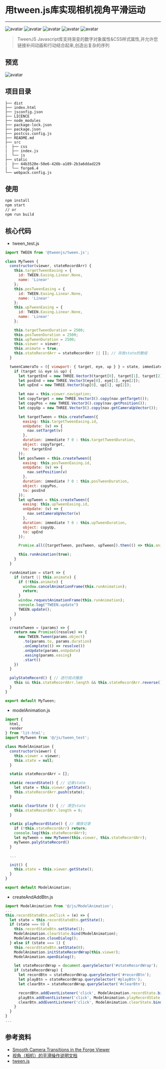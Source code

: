 # 用tween.js库实现相机视角平滑运动
___

![avatar](https://img.shields.io/badge/Node-v10.15.0-blue.svg) ![avatar](https://img.shields.io/badge/npm-v6.1.0-blue.svg) ![avatar](https://img.shields.io/badge/webpack-v4.35.0-blue.svg) ![avatar](https://img.shields.io/badge/forge-v6.4.0-blue.svg) ![avatar](https://img.shields.io/badge/@tweenjs/tween.js-v17.4.0-blue.svg)

> TweenJS Javascript库支持渐变的数字对象属性&CSS样式属性,并允许您链接补间动画和行动结合起来,创造出复杂的序列

## 预览
![avatar](https://i.loli.net/2019/08/02/5d43fdd26149c20031.gif)

## 项目目录
```
├── dist
├── index.html
├── jsconfig.json
├── LICENCE
├── node_modules
├── package-lock.json
├── package.json
├── postcss.config.js
├── README.md
├── src
|  ├── css
|  ├── index.js
|  └── js
├── static
|  ├── 44b3520e-50e6-426b-a189-2b3a6ddad229
|  └── forge6.4
└── webpack.config.js
```

## 使用
```bash
npm install
npm start
// or
npm run build
```

## 核心代码
+ tween_test.js
```javascript
import TWEEN from '@tweenjs/tween.js';

class MyTween {
  constructor(viewer, stateRecordArr) {
    this.targetTweenEasing = {
      id: TWEEN.Easing.Linear.None,
      name: 'Linear'
    };
    this.posTweenEasing = {
      id: TWEEN.Easing.Linear.None,
      name: 'Linear'
    };
    this.upTweenEasing = {
      id: TWEEN.Easing.Linear.None,
      name: 'Linear'
    };

    this.targetTweenDuration = 2500;
    this.posTweenDuration = 2500;
    this.upTweenDuration = 2500;
    this.viewer = viewer;
    this.animate = true;
    this.stateRecordArr = stateRecordArr || []; // 存放state的数组
  }

  tweenCameraTo = ({ viewport: { target, eye, up } } = state, immediate) => {
    if (target && eye && up) {
      let targetEnd = new THREE.Vector3(target[0], target[1], target[2]);
      let posEnd = new THREE.Vector3(eye[0], eye[1], eye[2]);
      let upEnd = new THREE.Vector3(up[0], up[1], up[2]);

      let nav = this.viewer.navigation;
      let copyTarget = new THREE.Vector3().copy(nav.getTarget());
      let copyPos = new THREE.Vector3().copy(nav.getPosition());
      let copyUp = new THREE.Vector3().copy(nav.getCameraUpVector());

      let targetTween = this.createTween({
        easing: this.targetTweenEasing.id,
        onUpdate: (v) => {
          nav.setTarget(v)
        },
        duration: immediate ? 0 : this.targetTweenDuration,
        object: copyTarget,
        to: targetEnd
      });
      let posTween = this.createTween({
        easing: this.posTweenEasing.id,
        onUpdate: (v) => {
          nav.setPosition(v)
        },
        duration: immediate ? 0 : this.posTweenDuration,
        object: copyPos,
        to: posEnd
      });
      let upTween = this.createTween({
        easing: this.upTweenEasing.id,
        onUpdate: (v) => {
          nav.setCameraUpVector(v)
        },
        duration: immediate ? 0 : this.upTweenDuration,
        object: copyUp,
        to: upEnd
      });

      Promise.all([targetTween, posTween, upTween]).then(() => this.animate = false);

      this.runAnimation(true);
    }
  }

  runAnimation = start => {
    if (start || this.animate) {
      if (!this.animate) {
        window.cancelAnimationFrame(this.runAnimation);
        return;
      }
      window.requestAnimationFrame(this.runAnimation);
      console.log("TWEEN.update")
      TWEEN.update();
    }
  }

  createTween = (params) => {
    return new Promise((resolve) => {
      new TWEEN.Tween(params.object)
        .to(params.to, params.duration)
        .onComplete(() => resolve())
        .onUpdate(params.onUpdate)
        .easing(params.easing)
        .start()
    })
  }

  palyStateRecord() { // 进行视点播放
    this && this.stateRecordArr.length && this.stateRecordArr.reverse().forEach(state => this.tweenCameraTo(state, false));
  }
}

export default MyTween;
```

+ modelAnimation.js
```javascript
import {
  html,
  render
} from 'lit-html';
import MyTween from '@/js/tween_test';

class ModelAnimation {
  constructor(viewer) {
    this.viewer = viewer;
    this.state = null;
  }

  static stateRecordArr = [];

  static recordState() { // 记录state
    let state = this.viewer.getState();
    this.stateRecordArr.push(state);
  }

  static clearState () { // 清空state
    this.stateRecordArr.length = 0;
  }

  static playRecordState() { // 播放记录
    if (!this.stateRecordArr) return; 
    console.log(this.stateRecordArr);
    let myTween = new MyTween(this.viewer, this.stateRecordArr);
    myTween.palyStateRecord()
  }

  ...

  init() {
    this.state = this.viewer.getState();
  }
}

export default ModelAnimation;
```
+ createAndAddBtn.js
```javascript
import ModelAnimation from '@/js/ModelAnimation';
...
this.recordStateBtn.onClick = (e) => {
  let state = this.recordStateBtn.getState();
  if (state === 0) {
    this.recordStateBtn.setState(1);
    ModelAnimation.clearState.bind(ModelAnimation);
    ModelAnimation.closeDialog();
  } else if (state === 1) {
    this.recordStateBtn.setState(0);
    ModelAnimation.initStateRecordWrap(this.viewer);
    ModelAnimation.openDialog();

    let stateRecordWrap = document.querySelector('#stateRecordWrap');
    if (stateRecordWrap) {
      let recordBtn = stateRecordWrap.querySelector('#recordBtn');
      let playBtn = stateRecordWrap.querySelector('#playBtn');
      let clearBtn = stateRecordWrap.querySelector('#clearBtn');

      recordBtn.addEventListener('click', ModelAnimation.recordState.bind(ModelAnimation)); // 记录视点
      playBtn.addEventListener('click', ModelAnimation.playRecordState.bind(ModelAnimation)); // 播放记录
      clearBtn.addEventListener('click', ModelAnimation.clearState.bind(ModelAnimation)); // 清空视点
    }
  }
}
...
```

## 参考资料
+ [Smooth Camera Transitions in the Forge Viewer](https://forge.autodesk.com/blog/smooth-camera-transitions-forge-viewer)
+ [视角（相机）的平滑操作说明文档](http://192.168.5.3/xwiki/bin/view/%E7%A0%94%E5%8F%91%E4%B8%AD%E5%BF%83/004-%E7%A0%94%E5%8F%91/004.01-%E6%A8%A1%E5%9E%8B/004.01.02%E5%BC%80%E5%8F%91%E6%96%87%E6%A1%A3/004.01.02.01%E4%B8%93%E4%B8%9A%E7%89%88/%E8%A7%86%E8%A7%92%EF%BC%88%E7%9B%B8%E6%9C%BA%EF%BC%89%E7%9A%84%E5%B9%B3%E6%BB%91%E6%93%8D%E4%BD%9C%E8%AF%B4%E6%98%8E%E6%96%87%E6%A1%A3/)
+ [tween.js](https://github.com/tweenjs/tween.js)
